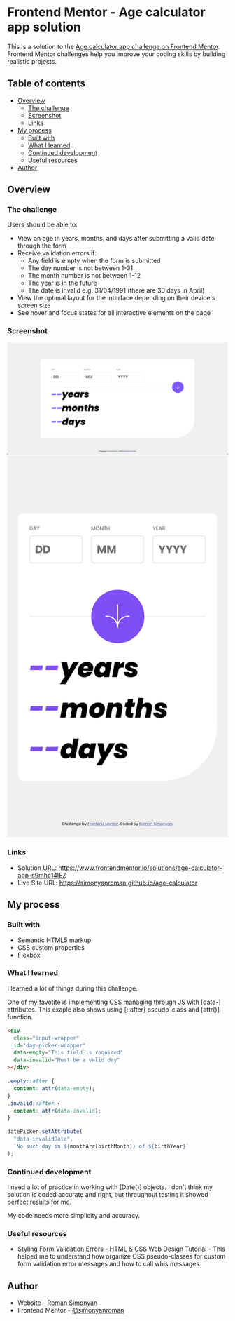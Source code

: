 # Frontend Mentor - Age calculator app solution

This is a solution to the [Age calculator app challenge on Frontend Mentor](https://www.frontendmentor.io/challenges/age-calculator-app-dF9DFFpj-Q). Frontend Mentor challenges help you improve your coding skills by building realistic projects.

## Table of contents

- [Overview](#overview)
  - [The challenge](#the-challenge)
  - [Screenshot](#screenshot)
  - [Links](#links)
- [My process](#my-process)
  - [Built with](#built-with)
  - [What I learned](#what-i-learned)
  - [Continued development](#continued-development)
  - [Useful resources](#useful-resources)
- [Author](#author)

## Overview

### The challenge

Users should be able to:

- View an age in years, months, and days after submitting a valid date through the form
- Receive validation errors if:
  - Any field is empty when the form is submitted
  - The day number is not between 1-31
  - The month number is not between 1-12
  - The year is in the future
  - The date is invalid e.g. 31/04/1991 (there are 30 days in April)
- View the optimal layout for the interface depending on their device's screen size
- See hover and focus states for all interactive elements on the page

### Screenshot

![](./screenshotDesktop.png)
![](./screenshotMobile.png)

### Links

- Solution URL: https://www.frontendmentor.io/solutions/age-calculator-app-s9mhc14IEZ
- Live Site URL: https://simonyanroman.github.io/age-calculator

## My process

### Built with

- Semantic HTML5 markup
- CSS custom properties
- Flexbox

### What I learned

I learned a lot of things during this challenge.

One of my favotite is implementing CSS managing through JS with [data-] attributes. This exaple also shows using [::after] pseudo-class and [attr()] function.

```html
<div
  class="input-wrapper"
  id="day-picker-wrapper"
  data-empty="This field is required"
  data-invalid="Must be a valid day"
></div>
```

```css
.empty::after {
  content: attr(data-empty);
}
.invalid::after {
  content: attr(data-invalid);
}
```

```js
datePicker.setAttribute(
  "data-invalidDate",
  `No such day in ${monthArr[birthMonth]} of ${birthYear}`
);
```

### Continued development

I need a lot of practice in working with [Date()] objects. I don't think my solution is coded accurate and right, but throughout testing it showed perfect results for me.

My code needs more simplicity and accuracy.

### Useful resources

- [Styling Form Validation Errors - HTML & CSS Web Design Tutorial](https://www.youtube.com/watch?v=6NdWrZ77YO4&t=355s) - This helped me to understand how organize CSS pseudo-classes for custom form validation error messages and how to call whis messages.

## Author

- Website - [Roman Simonyan](https://www.linkedin.com/in/simonyanrr)
- Frontend Mentor - [@simonyanroman](https://www.frontendmentor.io/profile/simonyanroman)
